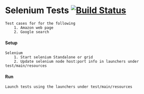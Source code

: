 # Selenium Tests [![Build Status](https://travis-ci.org/ashwinikb/selenium-tests.svg?branch=master)](https://travis-ci.org/ashwinikb/selenium-tests/)

    Test cases for for the following
        1. Amazon web page
        2. Google search

#### Setup
    Selenium
        1. Start selenium Standalone or grid
        2. Update selenium node host:port info in launchers under test/main/resources 
                    
#### Run
    Launch tests using the launchers under test/main/resources
        
